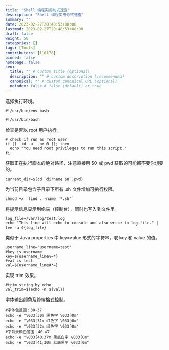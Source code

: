 ```yaml
---
title: "Shell 编程实用句式速查"
description: "Shell 编程实用句式速查"
summary: ""
date: 2023-02-27T20:48:53+08:00
lastmod: 2023-02-27T20:48:53+08:00
draft: false
weight: 50
categories: []
tags: [Tools]
contributors: [l10178]
pinned: false
homepage: false
seo:
  title: "" # custom title (optional)
  description: "" # custom description (recommended)
  canonical: "" # custom canonical URL (optional)
  noindex: false # false (default) or true
---
```


选择执行环境。

```shell
#!/usr/bin/env bash

#!/usr/bin/bash
```

检查是否以 root 用户执行。

```shell
# check if run as root user
if [[ `id -u` -ne 0 ]]; then
  echo "You need root privileges to run this script."
fi
```

获取正在执行脚本的绝对路径，注意直接用 $0 或 pwd 获取的可能都不要你想要的。

```shell
current_dir=$(cd `dirname $0`;pwd)
```

为当前目录包含子目录下所有 .sh 文件增加可执行权限。

```shell
chmod +x `find . -name '*.sh'`
```

将提示信息显示到终端（控制台），同时也写入到文件里。

```shell
log_file=/var/log/test.log
echo "This line will echo to console and also write to log file." | tee -a ${log_file}
```

类似于 Java properties 中 key=value 形式的字符串，取 key 和 value 的值。

```shell
username_line="username=test"
#key is username
key=${username_line%=*}
#val is test
val=${username_line#*=}
```

实现 trim 效果。

```shell
#trim string by echo
val_trim=$(echo -n ${val})
```

字体输出颜色及终端格式控制。

```shell
#字体色范围：30-37
echo -e "\033[30m 黑色字 \033[0m"
echo -e "\033[31m 红色字 \033[0m"
echo -e "\033[32m 绿色字 \033[0m"
#字背景颜色范围：40-47
echo -e "\033[40;37m 黑底白字 \033[0m"
echo -e "\033[41;30m 红底黑字 \033[0m"
```
